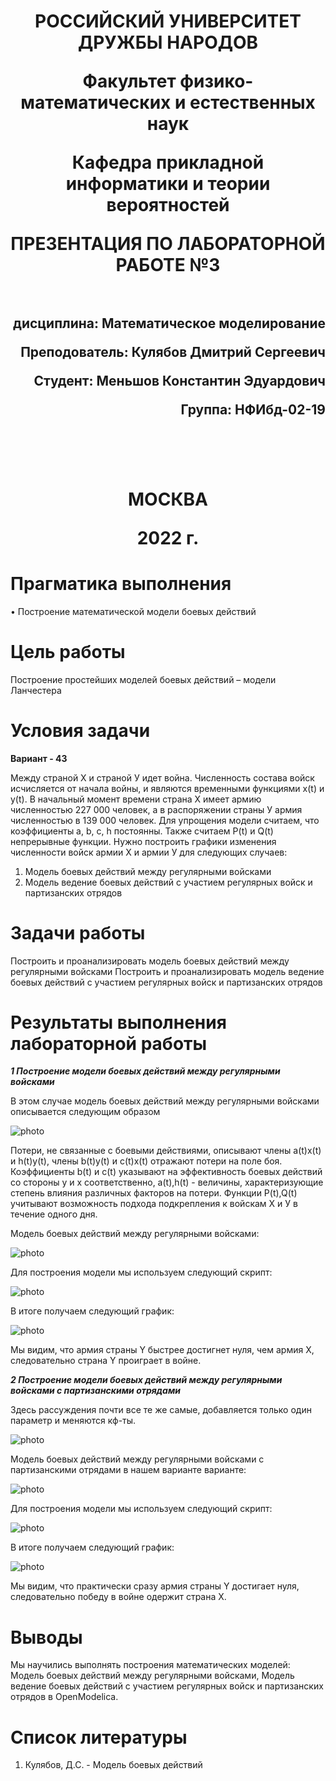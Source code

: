 <h1 align="center">
<p>РОССИЙСКИЙ УНИВЕРСИТЕТ ДРУЖБЫ НАРОДОВ 
<p>Факультет физико-математических и естественных наук  
<p>Кафедра прикладной информатики и теории вероятностей
<p>ПРЕЗЕНТАЦИЯ ПО ЛАБОРАТОРНОЙ РАБОТЕ №3
<br></br>
<h2 align="right">
<p>дисциплина: Математическое моделирование
<p>Преподователь: Кулябов Дмитрий Сергеевич
<p>Студент: Меньшов Константин Эдуардович
<p>Группа: НФИбд-02-19
<br></br>
<br></br>
<h1 align="center">
<p>МОСКВА
<p>2022 г.
</h1>

# **Прагматика выполнения**

• Построение математической модели боевых действий

# **Цель работы**

Построение простейших моделей боевых действий – модели Ланчестера

# **Условия задачи**

**Вариант - 43**

Между страной Х и страной У идет война. Численность состава войск исчисляется от начала войны, и являются временными функциями x(t) и y(t). В начальный момент времени страна Х имеет армию численностью  227 000 человек, а в распоряжении страны У армия численностью в  139 000 человек. Для упрощения модели считаем, что коэффициенты
a, b, c, h постоянны. Также считаем P(t) и Q(t) непрерывные функции. Нужно построить графики изменения численности войск армии Х и армии У для
следующих случаев:

1. Модель боевых действий между регулярными войсками
2. Модель ведение боевых действий с участием регулярных войск и партизанских отрядов

# **Задачи работы**

Построить и проанализировать модель боевых действий между регулярными войсками
Построить и проанализировать модель ведение боевых действий с участием регулярных войск и партизанских отрядов

# **Результаты выполнения лабораторной работы** 

**_1 Построение модели боевых действий между регулярными войсками_**

В этом случае модель боевых действий между регулярными войсками описывается следующим образом

![photo](photo/7.png "модель боевых действий между регулярными войсками")

Потери, не связанные с боевыми действиями, описывают члены a(t)x(t) и h(t)y(t), члены b(t)y(t) и c(t)x(t) отражают потери на поле боя. Коэффициенты b(t) и c(t) указывают на эффективность боевых действий со стороны у и х соответственно, a(t),h(t) - величины, характеризующие степень влияния различных факторов на потери. Функции P(t),Q(t) учитывают возможность подхода подкрепления к войскам Х и У в течение одного дня.

Модель боевых действий между регулярными войсками:

![photo](photo/5.png "модель боевых действий между регулярными войсками в варианте 43")


Для построения модели мы используем следующий скрипт:

![photo](photo/1.png "код для модели боевых действий между регулярными войсками в варианте 43")

В итоге получаем следующий график:

![photo](photo/3.png "график для модели боевых действий между регулярными войсками в варианте 43")

Мы видим, что армия страны Y быстрее достигнет нуля, чем армия X, следовательно страна Y проиграет в войне.


**_2 Построение модели боевых действий между регулярными войсками с партизанскими отрядами_**

Здесь рассуждения почти все те же самые, добавляется только один параметр и меняются кф-ты.

![photo](photo/8.png "модель боевых действий между регулярными войсками с партизанскими отрядами")

Модель боевых действий между регулярными войсками с партизанскими отрядами в нашем варианте варианте:

![photo](photo/6.png "модель боевых действий между регулярными войсками с партизанскими в варианте 43")

Для построения модели мы используем следующий скрипт:

![photo](photo/2.png "код для модели боевых действий между регулярными войсками и партизанскими отрядами в варианте 43")

В итоге получаем следующий график:

![photo](photo/4.png "график для модели боевых действий между регулярными войсками и партизанскими отрядами в варианте 43")

Мы видим, что практически сразу армия страны Y достигает нуля, следовательно победу в войне одержит страна X.

# Выводы

Мы научились выполнять построения математических моделей: Модель боевых действий между регулярными войсками, Модель ведение боевых действий с участием регулярных войск и партизанских отрядов в OpenModelica.

# Список литературы

1. Кулябов, Д.С. - Модель боевых действий
